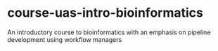 # course-uas-intro-bioinformatics
An introductory course to bioinformatics with an emphasis on pipeline development using workflow managers
